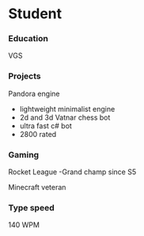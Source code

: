 # Student

### Education
VGS

### Projects
Pandora engine
- lightweight minimalist engine
- 2d and 3d
Vatnar chess bot
- ultra fast c# bot
- 2800 rated

### Gaming
Rocket League 
-Grand champ since S5

Minecraft veteran


### Type speed
140 WPM


